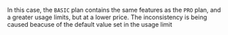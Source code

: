 In this case, the `BASIC` plan contains the same features as the `PRO` plan, and a greater usage limits, but at a lower price. The inconsistency is being caused beacuse of the default value set in the usage limit